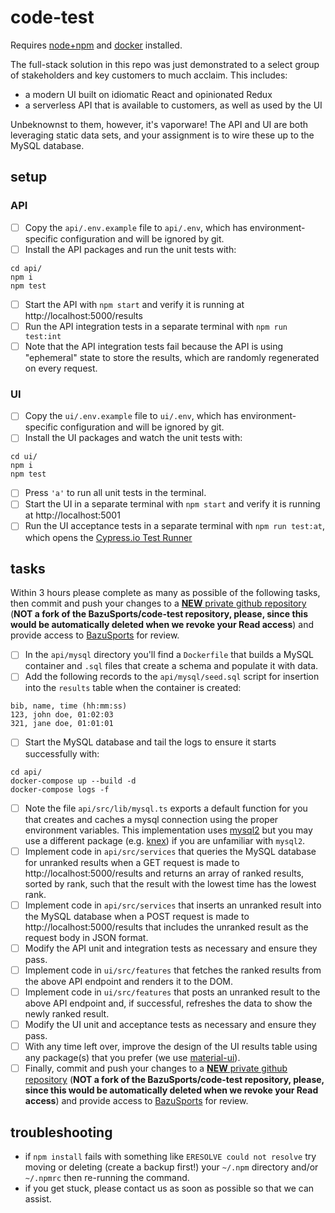 # code-test

Requires [node+npm](https://github.com/nvm-sh/nvm#intro) and [docker](https://www.docker.com/products/docker-desktop) installed.

The full-stack solution in this repo was just demonstrated to a select group of stakeholders and key customers to much acclaim. This includes:
* a modern UI built on idiomatic React and opinionated Redux
* a serverless API that is available to customers, as well as used by the UI

Unbeknownst to them, however, it's vaporware! The API and UI are both leveraging static data sets, and your assignment is to wire these up to the MySQL database.

## setup

### API
- [ ] Copy the `api/.env.example` file to `api/.env`, which has environment-specific configuration and will be ignored by git.
- [ ] Install the API packages and run the unit tests with:
```
cd api/
npm i
npm test
```
- [ ] Start the API with `npm start` and verify it is running at http://localhost:5000/results
- [ ] Run the API integration tests in a separate terminal with `npm run test:int`
- [ ] Note that the API integration tests fail because the API is using "ephemeral" state to store the results, which are randomly regenerated on every request.

### UI
- [ ] Copy the `ui/.env.example` file to `ui/.env`, which has environment-specific configuration and will be ignored by git.
- [ ] Install the UI packages and watch the unit tests with:
```
cd ui/
npm i
npm test
```
- [ ] Press `'a'` to run all unit tests in the terminal.
- [ ] Start the UI in a separate terminal with `npm start` and verify it is running at http://localhost:5001
- [ ] Run the UI acceptance tests in a separate terminal with `npm run test:at`, which opens the [Cypress.io Test Runner](https://docs.cypress.io/guides/core-concepts/test-runner#Overview)

## tasks

Within 3 hours please complete as many as possible of the following tasks, then commit and push your changes to a [**NEW** private github repository](https://github.com/new) (**NOT a fork of the BazuSports/code-test repository, please, since this would be automatically deleted when we revoke your Read access**) and provide access to [BazuSports](https://github.com/BazuSports) for review.

- [ ] In the `api/mysql` directory you'll find a `Dockerfile` that builds a MySQL container and `.sql` files that create a schema and populate it with data.
- [ ] Add the following records to the `api/mysql/seed.sql` script for insertion into the `results` table when the container is created:
```
bib, name, time (hh:mm:ss)
123, john doe, 01:02:03
321, jane doe, 01:01:01
```
- [ ] Start the MySQL database and tail the logs to ensure it starts successfully with:
```
cd api/
docker-compose up --build -d
docker-compose logs -f
```
- [ ] Note the file `api/src/lib/mysql.ts` exports a default function for you that creates and caches a mysql connection using the proper environment variables. This implementation uses [mysql2](https://www.npmjs.com/package/mysql2) but you may use a different package (e.g. [knex](https://www.npmjs.com/package/knex)) if you are unfamiliar with `mysql2`.
- [ ] Implement code in `api/src/services` that queries the MySQL database for unranked results when a GET request is made to http://localhost:5000/results and returns an array of ranked results, sorted by rank, such that the result with the lowest time has the lowest rank.
- [ ] Implement code in `api/src/services` that inserts an unranked result into the MySQL database when a POST request is made to http://localhost:5000/results that includes the unranked result as the request body in JSON format.
- [ ] Modify the API unit and integration tests as necessary and ensure they pass.
- [ ] Implement code in `ui/src/features` that fetches the ranked results from the above API endpoint and renders it to the DOM.
- [ ] Implement code in `ui/src/features` that posts an unranked result to the above API endpoint and, if successful, refreshes the data to show the newly ranked result. 
- [ ] Modify the UI unit and acceptance tests as necessary and ensure they pass.
- [ ] With any time left over, improve the design of the UI results table using any package(s) that you prefer (we use [material-ui](https://material-ui.com/)).
- [ ] Finally, commit and push your changes to a [**NEW** private github repository](https://github.com/new) (**NOT a fork of the BazuSports/code-test repository, please, since this would be automatically deleted when we revoke your Read access**) and provide access to [BazuSports](https://github.com/BazuSports) for review.

## troubleshooting
* if `npm install` fails with something like `ERESOLVE could not resolve` try moving or deleting (create a backup first!) your `~/.npm` directory and/or `~/.npmrc` then re-running the command.
* if you get stuck, please contact us as soon as possible so that we can assist.
